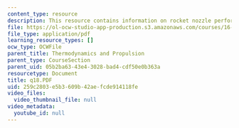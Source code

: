 ```yaml
---
content_type: resource
description: This resource contains information on rocket nozzle performance.
file: https://ol-ocw-studio-app-production.s3.amazonaws.com/courses/16-01-unified-engineering-i-ii-iii-iv-fall-2005-spring-2006/259c2803e5b3609b42aefcde914118fe_q18.PDF
file_type: application/pdf
learning_resource_types: []
ocw_type: OCWFile
parent_title: Thermodynamics and Propulsion
parent_type: CourseSection
parent_uid: 05b2ba63-43e4-3028-bad4-cdf50e0b363a
resourcetype: Document
title: q18.PDF
uid: 259c2803-e5b3-609b-42ae-fcde914118fe
video_files:
  video_thumbnail_file: null
video_metadata:
  youtube_id: null
---
```

